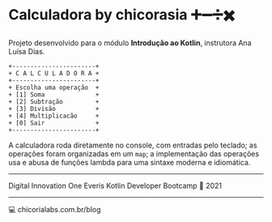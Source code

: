 # Calculadora by chicorasia :heavy_plus_sign::heavy_minus_sign::heavy_division_sign::heavy_multiplication_x:

Projeto desenvolvido para o módulo **Introdução ao Kotlin**, instrutora Ana Luísa Dias.

```+-----------------------+
+-----------------------+
+ C A L C U L A D O R A +
+-----------------------+
+ Escolha uma operação  +
+ [1] Soma              +
+ [2] Subtração         +
+ [3] Divisão           +
+ [4] Multiplicacão     +
+ [0] Sair              +
+-----------------------+
```

A calculadora roda diretamente no console, com entradas pelo teclado; as operações foram organizadas em um `map`; a implementação das operações usa e abusa de funções lambda para uma sintaxe moderna e idiomática.


*****

Digital Innovation One
Everis Kotlin Developer Bootcamp :green_heart:
2021

****

:computer: chicorialabs.com.br/blog